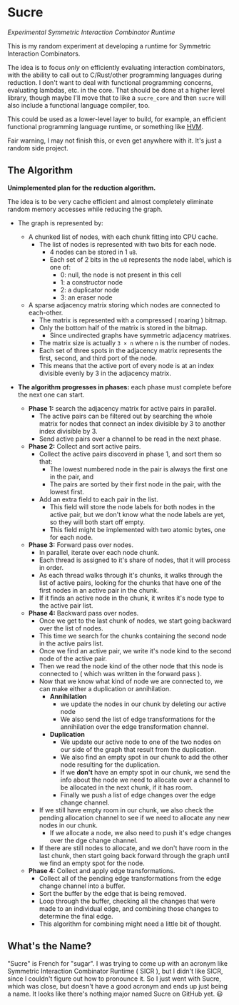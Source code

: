 # Sucre

_Experimental Symmetric Interaction Combinator Runtime_

This is my random experiment at developing a runtime for Symmetric Interaction Combinators.

The idea is to focus _only_ on efficiently evaluating interaction combinators, with the ability to call out to C/Rust/other programming languages during reduction. I don't want to deal with functional programming concerns, evaluating lambdas, etc. in the core. That should be done at a higher level library, though maybe I'll move that to like a `sucre_core` and then `sucre` will also include a functional language compiler, too.

This could be used as a lower-level layer to build, for example, an efficient functional programming language runtime, or something like [HVM].

Fair warning, I may not finish this, or even get anywhere with it. It's just a random side project.

[HVM]: https://github.com/HigherOrderCO/HVM

## The Algorithm

**Unimplemented plan for the reduction algorithm.**

The idea is to be very cache efficient and almost completely eliminate random memory accesses while reducing the graph.

- The graph is represented by:
  - A chunked list of nodes, with each chunk fitting into CPU cache.
    - The list of nodes is represented with two bits for each node.
      - 4 nodes can be stored in 1 `u8`.
      - Each set of 2 bits in the `u8` represents the node label, which is one of:
        - 0: null, the node is not present in this cell
        - 1: a constructor node
        - 2: a duplicator node
        - 3: an eraser node
  - A sparse adjacency matrix storing which nodes are connected to each-other.
    - The matrix is represented with a compressed ( roaring ) bitmap.
    - Only the bottom half of the matrix is stored in the bitmap.
      - Since undirected graphs have symmetric adjacency matrixes.
    - The matrix size is actually `3 × n` where `n` is the number of nodes.
    - Each set of three spots in the adjacency matrix represents the first, second, and third port of the node.
    - This means that the active port of every node is at an index divisible evenly by 3 in the adjacency matrix.

- **The algorithm progresses in phases:** each phase must complete before the next one can start.
  - **Phase 1:** search the adjacency matrix for active pairs in parallel.
    - The active pairs can be filtered out by searching the whole matrix for nodes that connect an index divisible by 3 to another index divisible by 3.
    - Send active pairs over a channel to be read in the next phase.
  - **Phase 2:** Collect and sort active pairs.
    - Collect the active pairs discoverd in phase 1, and sort them so that:
      - The lowest numbered node in the pair is always the first one in the pair, and
      - The pairs are sorted by their first node in the pair, with the lowest first.
    - Add an extra field to each pair in the list.
      - This field will store the node labels for both nodes in the active pair, but we don't know what the node labels are yet, so they will both start off empty.
      - This field might be implemented with two atomic bytes, one for each node.
  - **Phase 3:** Forward pass over nodes.
    - In parallel, iterate over each node chunk.
    - Each thread is assigned to it's share of nodes, that it will process in order.
    - As each thread walks through it's chunks, it walks through the list of active pairs, looking for the chunks that have one of the first nodes in an active pair in the chunk.
    - If it finds an active node in the chunk, it writes it's node type to the active pair list.
  - **Phase 4:** Backward pass over nodes.
    - Once we get to the last chunk of nodes, we start going backward over the list of nodes.
    - This time we search for the chunks containing the second node in the active pairs list.
    - Once we find an active pair, we write it's node kind to the second node of the active pair.
    - Then we read the node kind of the other node that this node is connected to ( which was written in the forward pass ).
    - Now that we know what kind of node we are connected to, we can make either a duplication or annihilation.
      - **Annihilation**
        - we update the nodes in our chunk by deleting our active node
        - We also send the list of edge transformations for the annihilation over the edge transformation channel.
      - **Duplication**
        - We update our active node to one of the two nodes on our side of the graph that result from the duplication.
        - We also find an empty spot in our chunk to add the other node resulting for the duplication.
        - If we **don't** have an empty spot in our chunk, we send the info about the node we need to allocate over a channel to be allocated in the next chunk, if it has room.
        - Finally we push a list of edge changes over the edge change channel.
    - If we still have empty room in our chunk, we also check the pending allocation channel to see if we need to allocate any new nodes in our chunk.
      - If we allocate a node, we also need to push it's edge changes over the dge change channel.
    - If there are still nodes to allocate, and we don't have room in the last chunk, then start going back forward through the graph until we find an empty spot for the node.
  - **Phase 4:** Collect and apply edge transformations.
    - Collect all of the pending edge transformations from the edge change channel into a buffer.
    - Sort the buffer by the edge that is being removed.
    - Loop through the buffer, checking all the changes that were made to an individual edge, and combining those changes to determine the final edge.
    - This algorithm for combining might need a little bit of thought.

## What's the Name?

"Sucre" is French for "sugar". I was trying to come up with an acronym like Symmetric Interaction Combinator Runtime ( SICR ), but I didn't like SICR, since I couldn't figure out how to pronounce it. So I just went with Sucre, which was close, but doesn't have a good acronym and ends up just being a name. It looks like there's nothing major named Sucre on GitHub yet. 😃
